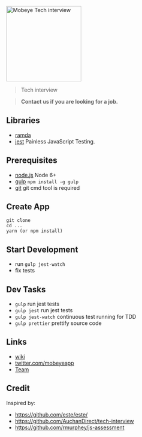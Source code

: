 <img
  alt="Mobeye Tech interview"
  src="https://www.mobeye-app.com/images/logo.png"
  width="200"
/>

> Tech interview

> **Contact us if you are looking for a job.**

## Libraries

- [ramda](http://ramdajs.com/)
- [jest](https://facebook.github.io/jest/) Painless JavaScript Testing.

## Prerequisites

- [node.js](http://nodejs.org) Node 6+
- [gulp](http://gulpjs.com/) `npm install -g gulp`
- [git](https://git-scm.com/downloads) git cmd tool is required

## Create App

```shell
git clone
cd ...
yarn (or npm install)
```

## Start Development

- run `gulp jest-watch`
- fix tests

## Dev Tasks

- `gulp` run jest tests
- `gulp jest` run jest tests
- `gulp jest-watch` continuous test running for TDD
- `gulp prettier` prettify source code

## Links

- [wiki](https://github.com/este/este/wiki)
- [twitter.com/mobeyeapp](https://twitter.com/mobeyeapp)
- [Team](https://www.mobeye-app.com/en/team)

## Credit

Inspired by:

 - https://github.com/este/este/
 - https://github.com/AuchanDirect/tech-interview
 - https://github.com/rmurphey/js-assessment
